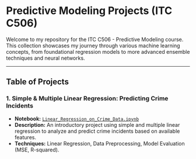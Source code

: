 # Predictive Modeling Projects (ITC C506)

Welcome to my repository for the ITC C506 - Predictive Modeling course. This collection showcases my journey through various machine learning concepts, from foundational regression models to more advanced ensemble techniques and neural networks.

---

## Table of Projects

### 1. Simple & Multiple Linear Regression: Predicting Crime Incidents
*   **Notebook:** [`Linear_Regression_on_Crime_Data.ipynb`](./01_Linear_Regression_Crime_Incidents/Linear_Regression_on_Crime_Data.ipynb)
*   **Description:** An introductory project using simple and multiple linear regression to analyze and predict crime incidents based on available features.
*   **Techniques:** Linear Regression, Data Preprocessing, Model Evaluation (MSE, R-squared).